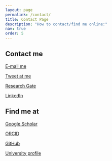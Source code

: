 ```yaml
---
layout: page
permalink: /contact/
title: Contact Page
description: "How to contact/find me online:"
nav: true
order: 5
---
```



<style type="text/css">
h2.category {
    color: var(--global-divider-color);
    border-bottom: 1px solid var(--global-divider-color);
    text-align: right;
}
</style>

<h2 class = "category"></h2>

## Contact me

<a href="mailto:{{ site.email | encode_email }}" title="email"> E-mail me <i class="fas fa-envelope"></i></a>

<a href="https://twitter.com/{{ site.twitter_username }}" title="Twitter"> Tweet at me <i class="fab fa-twitter"></i></a>

<a href="https://www.researchgate.net/profile/{{site.research_gate_profile}}/" title="ResearchGate"> Research Gate <i class="ai ai-researchgate"></i></a>

<a href="https://www.linkedin.com/in/{{ site.linkedin_username }}" title="LinkedIn"> LinkedIn <i class="fab fa-linkedin"></i></a>

## Find me at

<a href="https://scholar.google.com/citations?user={{ site.scholar_userid }}" title="Google Scholar"> Google Scholar <i class="ai ai-google-scholar"></i></a>

<a href="https://orcid.org/{{ site.orcid_id }}" title="ORCID"> ORCID <i class="ai ai-orcid"></i></a>

<a href="https://github.com/{{ site.github_username }}" title="GitHub"> GitHub <i class="fab fa-github"></i></a>

<a href="{{ site.work_url }}" title="Work"> University profile <i class="fas fa-briefcase"></i></a>

<h2 class = "category"></h2>